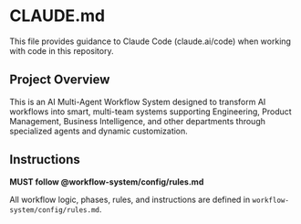 # CLAUDE.md

This file provides guidance to Claude Code (claude.ai/code) when working with code in this repository.

## Project Overview

This is an AI Multi-Agent Workflow System designed to transform AI workflows into smart, multi-team systems supporting Engineering, Product Management, Business Intelligence, and other departments through specialized agents and dynamic customization.

## Instructions

**MUST follow @workflow-system/config/rules.md**

All workflow logic, phases, rules, and instructions are defined in `workflow-system/config/rules.md`.